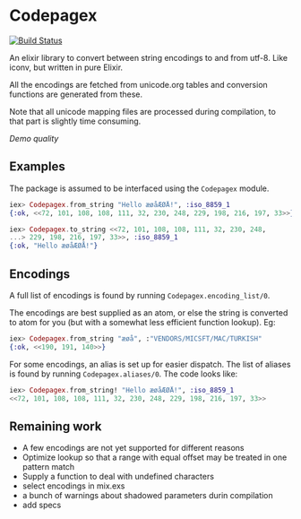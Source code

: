 Codepagex
=========

[![Build Status](https://travis-ci.org/tallakt/codepagex.svg)](https://travis-ci.org/tallakt/codepagex)

An elixir library to convert between string encodings to and from utf-8. Like
iconv, but written in pure Elixir.


All the encodings are fetched from unicode.org tables and conversion functions
are generated from these.

Note that all unicode mapping files are processed during compilation, to that
part is slightly time consuming.

_Demo quality_

## Examples

The package is assumed to be interfaced using the `Codepagex` module.

```elixir
iex> Codepagex.from_string "Hello æøåÆØÅ!", :iso_8859_1
{:ok, <<72, 101, 108, 108, 111, 32, 230, 248, 229, 198, 216, 197, 33>>}

iex> Codepagex.to_string <<72, 101, 108, 108, 111, 32, 230, 248,
...> 229, 198, 216, 197, 33>>, :iso_8859_1
{:ok, "Hello æøåÆØÅ!"}
```

## Encodings

A full list of encodings is found by running `Codepagex.encoding_list/0`. 

The encodings are best supplied as an atom, or else the string is converted to
atom for you (but with a somewhat less efficient function lookup). Eg:

```elixir
iex> Codepagex.from_string "æøå", :"VENDORS/MICSFT/MAC/TURKISH"
{:ok, <<190, 191, 140>>}
```

For some encodings, an alias is set up for easier dispatch. The list of aliases
is found by running `Codepagex.aliases/0`. The code looks like: 

```elixir
iex> Codepagex.from_string! "Hello æøåÆØÅ!", :iso_8859_1
<<72, 101, 108, 108, 111, 32, 230, 248, 229, 198, 216, 197, 33>>
```

## Remaining work

- A few encodings are not yet supported for different reasons
- Optimize lookup so that a range with equal offset may be treated in one 
  pattern match
- Supply a function to deal with undefined characters
- select encodings in mix.exs
- a bunch of warnings about shadowed parameters durin compilation
- add specs
